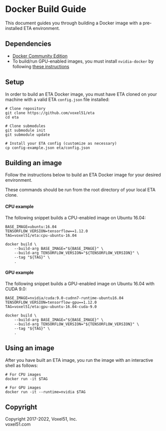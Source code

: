 # Docker Build Guide

This document guides you through building a Docker image with a pre-installed
ETA environment.

## Dependencies

-   [Docker Community Edition](https://hub.docker.com/search/?type=edition&offering=community)
-   To build/run GPU-enabled images, you must install `nvidia-docker` by
    following [these instructions](https://github.com/NVIDIA/nvidia-docker)

## Setup

In order to build an ETA Docker image, you must have ETA cloned on your machine
with a valid ETA `config.json` file installed:

```shell
# Clone repository
git clone https://github.com/voxel51/eta
cd eta

# Clone submodules
git submodule init
git submodule update

# Install your ETA config (customize as necessary)
cp config-example.json eta/config.json
```

## Building an image

Follow the instructions below to build an ETA Docker image for your desired
environment.

These commands should be run from the root directory of your local ETA clone.

#### CPU example

The following snippet builds a CPU-enabled image on Ubuntu 16.04:

```shell
BASE_IMAGE=ubuntu:16.04
TENSORFLOW_VERSION=tensorflow==1.12.0
TAG=voxel51/eta:cpu-ubuntu-16.04

docker build \
    --build-arg BASE_IMAGE="${BASE_IMAGE}" \
    --build-arg TENSORFLOW_VERSION="${TENSORFLOW_VERSION}" \
    --tag "${TAG}" \
    .
```

#### GPU example

The following snippet builds a GPU-enabled image on Ubuntu 16.04 with CUDA 9.0:

```shell
BASE_IMAGE=nvidia/cuda:9.0-cudnn7-runtime-ubuntu16.04
TENSORFLOW_VERSION=tensorflow-gpu==1.12.0
TAG=voxel51/eta:gpu-ubuntu-16.04-cuda-9.0

docker build \
    --build-arg BASE_IMAGE="${BASE_IMAGE}" \
    --build-arg TENSORFLOW_VERSION="${TENSORFLOW_VERSION}" \
    --tag "${TAG}" \
    .
```

## Using an image

After you have built an ETA image, you run the image with an interactive shell
as follows:

```shell
# For CPU images
docker run -it $TAG

# For GPU images
docker run -it --runtime=nvidia $TAG
```

## Copyright

Copyright 2017-2022, Voxel51, Inc.<br> voxel51.com
